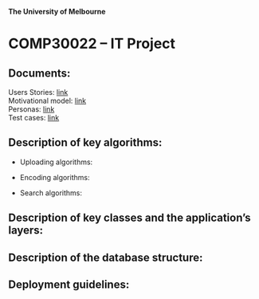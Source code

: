 **The University of Melbourne**
# COMP30022 – IT Project



## Documents:

Users Stories: [link](docs/UserStory.pdf)  
Motivational model: [link](docs/MotivationalModel.pdf)  
Personas: [link](docs/UseCases.pdf)  
Test cases: [link](tests/TestCases.pdf)  

## Description of key algorithms:

- Uploading algorithms:  

- Encoding algorithms:  

- Search algorithms:  

## Description of key classes and the application’s layers:




## Description of the database structure:




## Deployment guidelines:


